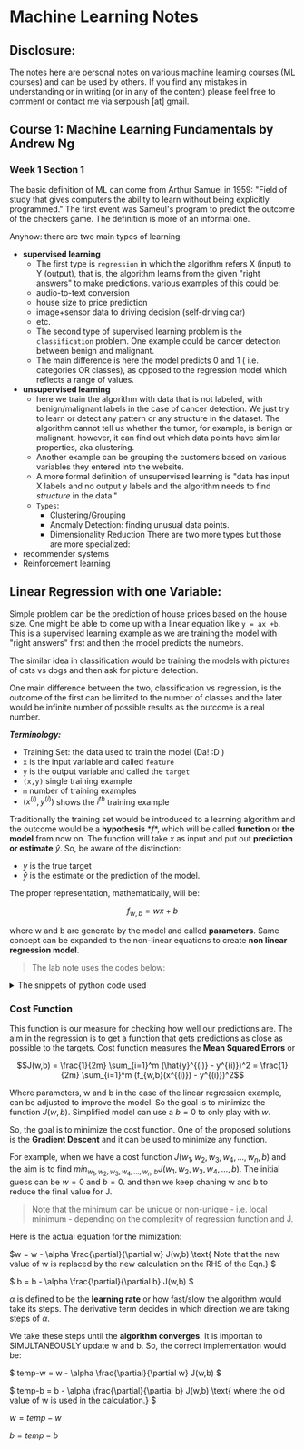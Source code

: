 # Machine Learning Notes

## Disclosure:
The notes here are personal notes on various machine learning courses (ML courses) and can be used by others. If you find any mistakes in understanding or in writing (or in any of the content) please feel free to comment or contact me via serpoush [at] gmail. 

## Course 1: Machine Learning Fundamentals by Andrew Ng
### Week 1 Section 1 
The basic definition of ML can come from Arthur Samuel in 1959: "Field of study that gives computers the ability to learn without being explicitly programmed."
The first event was Sameul's program to predict the outcome of the checkers game. 
The definition is more of an informal one. 

Anyhow: there are two main types of learning: 
- **supervised learning**
  -   The first type is `regression` in which the algorithm refers X (input) to Y (output), that is, the algorithm learns from the given "right answers" to make predictions. various examples of this could be:
    -   audio-to-text conversion
    -   house size to price prediction
    -   image+sensor data to driving decision (self-driving car)
    -   etc.
  -   The second type of supervised learning problem is `the classification` problem. One example could be cancer detection between benign and malignant.
    - The main difference is here the model predicts 0 and 1 ( i.e. categories OR classes), as opposed to the regression model which reflects a range of values.   
- **unsupervised learning**
  - here we train the algorithm with data that is not labeled, with benign/malignant labels in the case of cancer detection. We just try to learn or detect any pattern or any structure in the dataset. The algorithm cannot tell us whether the tumor, for example, is benign or malignant, however, it can find out which data points have similar properties, aka clustering.
  - Another example can be grouping the customers based on various variables they entered into the website.
  - A more formal definition of unsupervised learning is "data has input X labels and no output y labels and the algorithm needs to find *structure* in the data."
  - `Types`:
    - Clustering/Grouping
    - Anomaly Detection: finding unusual data points. 
    - Dimensionality Reduction
There are two more types but those are more specialized: 
- recommender systems
- Reinforcement learning

## Linear Regression with one Variable:
Simple problem can be the prediction of house prices based on the house size. One might be able to come up with a linear equation like `y = ax +b`. 
This is a supervised learning example as we are training the model with "right answers" first and then the model predicts the numebrs. 

The similar idea in classification would be training the models with pictures of cats vs dogs and then ask for picture detection. 

One main difference between the two, classification vs regression, is the outcome of the first can be limited to the number of classes and the later would be infinite number of possible results as the outcome is a real number. 

***Terminology:***
  - Training Set: the data used to train the model (Da! :D )
  - `x` is the input variable and called `feature`
  - `y` is the output variable and called the `target`
  - `(x,y)` single training example
  - `m` number of training examples
  - $`(x^{(i)},y^{(i)})`$ shows the $i^{th}$ training example

Traditionally the training set would be introduced to a learning algorithm and the outcome would be a **hypothesis** $*f*$, which will be called **function** or **the model** from now on. The function will take $`x`$ as input and put out **prediction or estimate** $`\hat{y}`$. So, be aware of the distinction:

- $y$ is the true target
- $`\hat{y}`$ is the estimate or the prediction of the model.

The proper representation, mathematically, will be:
```math
f_{w,b} = w x + b            
```
where w and b are generate by the model and called **parameters**. Same concept can be expanded to the non-linear equations to create **non linear regression model**.

> The lab note uses the codes below:
  <details>
      <summary>The snippets of python code used</summary>
      The code is written in Python. 
    
  ```python
  import numpy as np
  import matplotlib.pyplot as plt
  plt.style.use('./deelplearning.mplstyle')
  
  #x_train is the input variable (size in 1000 square feet)
  #y_train is the target variable (price in 1000s of dollars)
  x_train = np.array([1.0,2.0])
  y_train = np.array([300.0,500.0])
  print(f"x_train = {x_train}")
  print(f"y_train = {y_train}")
  #m is the number of training examples:
  print(f"x_train.shape: {x_train.shape}")
  m=x_train.shape[0]
  print(f"Number of training example is: {m}")
  
  #Plot the data points
  plt.scatter(x_train, y_train, marker='x', c='r')   # showing the data points using red crosses
  #Set the title
  plt.title("Housing Prices")
  #Set the y-axis label
  plt.ylabel('Price (in 1000s of dollars)')
  #Set the x-axis label
  plt.xlabel('Size (1000 sqft)')
  plt.show()
  
  #modeling
  w = 100
  b = 100
  print(f"w: {w}")
  print(f"b: {b}")
  
  def compute_model_output(x, w, b):
      """
      Computes the prediction of a linear model
      Args:
        x (ndarray (m,)): Data, m examples 
        w,b (scalar)    : model parameters  
    Returns
      f_wb (ndarray (m,)): model prediction
    """
    m = x.shape[0]
    f_wb = np.zeros(m)
    for i in range(m):
        f_wb[i] = w * x[i] + b
        
    return f_wb

#now lets compute the model output function:
tmp_f_wb = compute_model_output(x_train, w, b,)

# Plot our model prediction
plt.plot(x_train, tmp_f_wb, c='b',label='Our Prediction')

# Plot the data points
plt.scatter(x_train, y_train, marker='x', c='r',label='Actual Values')

# Set the title
plt.title("Housing Prices")
# Set the y-axis label
plt.ylabel('Price (in 1000s of dollars)')
# Set the x-axis label
plt.xlabel('Size (1000 sqft)')
plt.legend()
plt.show()
```   
  </details>


### Cost Function

This function is our measure for checking how well our predictions are. The aim in the regression is to get a function that gets predictions as close as possible to the targets. Cost function measures the **Mean Squared Errors** or 

$$J(w,b) = \frac{1}{2m} \sum_{i=1}^m (\hat{y}^{(i)} - y^{(i)})^2 = \frac{1}{2m} \sum_{i=1}^m (f_{w,b}(x^{(i)}) - y^{(i)})^2$$

Where parameters, w and b in the case of the linear regression example, can be adjusted to improve the model. So the goal is to minimize the function $J(w,b)$. Simplified model can use a $b=0$ to only play with $w$.

So, the goal is to minimize the cost function. One of the proposed solutions is the **Gradient Descent** and it can be used to minimize any function. 

For example, when we have a cost function $`J(w_1, w_2, w_3, w_4, ..., w_n, b)`$ and the aim is to find $min_{w_1, w_2, w_3, w_4, ..., w_n, b} J(w_1, w_2, w_3, w_4, ..., b)$. The initial guess can be $w=0 \text{  and   } b=0$. and then we keep chaning w and b to reduce the final value for J. 

> Note that the minimum can be unique or non-unique - i.e. local minimum - depending on the complexity of regression function and J.

Here is the actual equation for the mimization:

$`w = w - \alpha \frac{\partial}{\partial w} J(w,b) \text{          Note that the new value of w is replaced by the new calculation on the RHS of the Eqn.} `$

$` b = b - \alpha \frac{\partial}{\partial b} J(w,b) `$

$\alpha$ is defined to be the **learning rate** or how fast/slow the algorithm would take its steps. The derivative term decides in which direction we are taking steps of $\alpha$.

We take these steps until the **algorithm converges**. It is importan to SIMULTANEOUSLY update w and b. So, the correct implementation would be:

$` temp-w = w - \alpha \frac{\partial}{\partial w} J(w,b) `$

$` temp-b = b - \alpha \frac{\partial}{\partial b} J(w,b) \text{      where the old value of w is used in the  calculation.} `$

$` w = temp-w `$

$` b = temp-b `$


